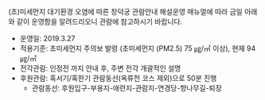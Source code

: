(초)미세먼지 대기환경 오염에 따른 창덕궁 관람안내 해설운영 매뉴얼에 따라 금일 아래와 같이 운영함을 알려드리오니 관람에 참고하시기 바랍니다. 
- 운영일: 2019.3.27
- 적용기준: 초미세먼지 주의보 발령 (초미세먼지 (PM2.5) 75 ㎍/㎥ 이상), 현재 94㎍/㎥
- 전각관람: 인정전 까지 안내 후, 주변 전각 개괄적인 설명
- 후원관람: 혹서기/혹한기 관람동선(옥류천 코스 제외)으로 50분 진행
  - 관람동선: 후원입구-부용지-애련지-관람지-연경당-향나무길-퇴장